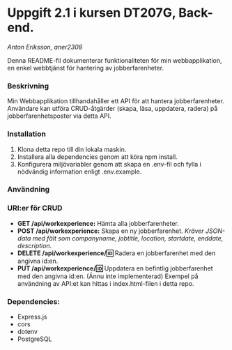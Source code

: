 # Uppgift 2.1 i kursen DT207G, Back-end.
*Anton Eriksson, aner2308*

Denna README-fil dokumenterar funktionaliteten för min webbapplikation, en enkel webbtjänst för hantering av jobberfarenheter.

### Beskrivning
Min Webbapplikation tillhandahåller ett API för att hantera jobberfarenheter. Användare kan utföra CRUD-åtgärder (skapa, läsa, uppdatera, radera) på jobberfarenhetsposter via detta API.

### Installation
1. Klona detta repo till din lokala maskin.
2. Installera alla dependencies genom att köra npm install.
3. Konfigurera miljövariabler genom att skapa en .env-fil och fylla i nödvändig information enligt .env.example.

### Användning
### URI:er för CRUD
- **GET /api/workexperience:** Hämta alla jobberfarenheter.
- **POST /api/workexperience:** Skapa en ny jobberfarenhet. *Kräver JSON-data med fält som companyname, jobtitle, location, startdate, enddate, description.*
- **DELETE /api/workexperience/:id:** Radera en jobberfarenhet med den angivna id:en.
- **PUT /api/workexperience/:id:** Uppdatera en befintlig jobberfarenhet med den angivna id:en. (Ännu inte implementerad)
Exempel på användning av API:et kan hittas i index.html-filen i detta repo.

### Dependencies:
- Express.js
- cors
- dotenv
- PostgreSQL
